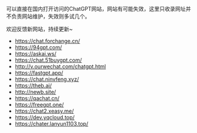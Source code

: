 
可以直接在国内打开访问的ChatGPT网站，网站有可能失效，这里只收录网址并不负责网站维护，失效则多试几个。

欢迎反馈新网站，持续更新~

- https://chat.forchange.cn/
- https://94gpt.com/
- https://askai.ws/
- https://chat.51buygpt.com/
- http://v.ourwechat.com/chatgpt.html
- https://fastgpt.app/
- https://chat.ninvfeng.xyz/
- https://theb.ai/
- http://newb.site/
- https://qachat.cn/
- https://freegpt.one/
- https://chat2.xeasy.me/
- https://dev.yqcloud.top/
- https://chater.lanyun1103.top/